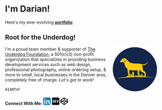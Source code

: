 # I'm Darian!

Here's my ever-evolving **[portfolio](https://www.dnocera.com/)**


## Root for the Underdog!

<img align="right" width="150" src="/TUF_logo_circle_small_200.png"> I'm a proud team member & supporter of [The Underdog Foundation](www.theunderdogfoundation.org), a 501(c)(3) non-profit organization that specializes in providing business development services such as web design, professional photography, online ordering setup, & more to small, local businesses in the Denver area, completely free of charge. _Let's get to work!_ 

`#IAMTUF`

#### Connect With Me: [![linkedin](/linkedin.png)](https://www.linkedin.com/in/darian-nocera/) [![DEV](/dev.png)](https://dev.to/darnocer) [![codepen](/codepen.png)](https://codepen.io/darnocer) 
